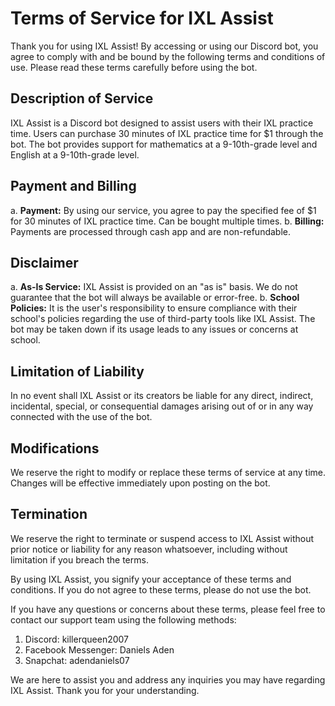 # Terms of Service for IXL Assist

Thank you for using IXL Assist! By accessing or using our Discord bot, you agree to comply with and be bound by the following terms and conditions of use. Please read these terms carefully before using the bot.

## Description of Service
IXL Assist is a Discord bot designed to assist users with their IXL practice time. Users can purchase 30 minutes of IXL practice time for \$1 through the bot. The bot provides support for mathematics at a 9-10th-grade level and English at a 9-10th-grade level.

## Payment and Billing
a. **Payment:** By using our service, you agree to pay the specified fee of \$1 for 30 minutes of IXL practice time. Can be bought multiple times.
b. **Billing:** Payments are processed through cash app and are non-refundable.

## Disclaimer
a. **As-Is Service:** IXL Assist is provided on an \"as is\" basis. We do not guarantee that the bot will always be available or error-free.
b. **School Policies:** It is the user's responsibility to ensure compliance with their school's policies regarding the use of third-party tools like IXL Assist. The bot may be taken down if its usage leads to any issues or concerns at school.

## Limitation of Liability
In no event shall IXL Assist or its creators be liable for any direct, indirect, incidental, special, or consequential damages arising out of or in any way connected with the use of the bot.

## Modifications
We reserve the right to modify or replace these terms of service at any time. Changes will be effective immediately upon posting on the bot.

## Termination
We reserve the right to terminate or suspend access to IXL Assist without prior notice or liability for any reason whatsoever, including without limitation if you breach the terms.

By using IXL Assist, you signify your acceptance of these terms and conditions. If you do not agree to these terms, please do not use the bot.

If you have any questions or concerns about these terms, please feel free to contact our support team using the following methods:

1. Discord: killerqueen2007
2. Facebook Messenger: Daniels Aden
3. Snapchat: adendaniels07

We are here to assist you and address any inquiries you may have regarding IXL Assist. Thank you for your understanding.
